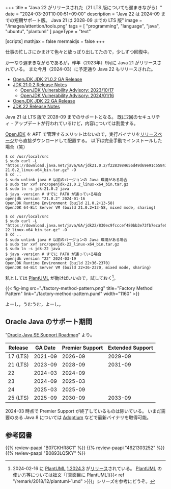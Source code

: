 +++
title = "Java 22 がリリースされた（21 LTS 版についても遅まきながら）"
date =  "2024-03-20T10:00:51+09:00"
description = "Java 22 は 2024-09 までの短期サポート版。 Java 21 は 2028-09 までの LTS 版"
image = "/images/attention/tools.png"
tags  = [ "programming", "language", "java", "ubuntu", "plantuml" ]
pageType = "text"

[scripts]
  mathjax = false
  mermaidjs = false
+++

仕事の忙しさにかまけて色々と放っぽり出してたので，少しずつ回復中。

かーなり遅まきながらであるが，昨年（2023年）9月に Java 21 がリリースされている。
また今月（2024-03）に予定通り Java 22 もリリースされた。

- [OpenJDK JDK 21.0.2 GA Release](https://jdk.java.net/21/)
- [JDK 21.0.2 Release Notes](https://jdk.java.net/21/release-notes)
  - [OpenJDK Vulnerability Advisory: 2023/10/17](https://openjdk.org/groups/vulnerability/advisories/2023-10-17)
  - [OpenJDK Vulnerability Advisory: 2024/01/16](https://openjdk.org/groups/vulnerability/advisories/2024-01-16)
- [OpenJDK JDK 22 GA Release](https://jdk.java.net/22/)
- [JDK 22 Release Notes](https://jdk.java.net/22/release-notes)

Java 21 は LTS 版で 2028-09 までのサポートとなる。
既に2回のセキュリティ・アップデートが行われているけど，内容については割愛する。

[OpenJDK] を APT で管理するメリットはないので，実行バイナリを[リリースページ](https://jdk.java.net/20/)から直接ダウンロードして配置する。
以下は完全手動でインストールした場合（笑）

```text
$ cd /usr/local/src
$ sudo curl -L "https://download.java.net/java/GA/jdk21.0.2/f2283984656d49d69e91c558476027ac/13/GPL/openjdk-21.0.2_linux-x64_bin.tar.gz" -O
$ cd ..
$ sudo unlink java # 以前のバージョンの Java 環境がある場合
$ sudo tar xvf src/openjdk-21.0.2_linux-x64_bin.tar.gz
$ sudo ln -s jdk-21.0.2 java
$ java -version # すでに PATH が通っている場合
openjdk version "21.0.2" 2024-01-16
OpenJDK Runtime Environment (build 21.0.2+13-58)
OpenJDK 64-Bit Server VM (build 21.0.2+13-58, mixed mode, sharing)
```

```text
$ cd /usr/local/src
$ sudo curl -L "https://download.java.net/java/GA/jdk22/830ec9fcccef480bb3e73fb7ecafe059/36/GPL/openjdk-22_linux-x64_bin.tar.gz" -O
$ cd ..
$ sudo unlink java # 以前のバージョンの Java 環境がある場合
$ sudo tar xvf src/openjdk-22_linux-x64_bin.tar.gz
$ sudo ln -s jdk-22 java
$ java -version # すでに PATH が通っている場合
openjdk version "22" 2024-03-19
OpenJDK Runtime Environment (build 22+36-2370)
OpenJDK 64-Bit Server VM (build 22+36-2370, mixed mode, sharing)
```

私としては [PlantUML] が動けばいいので，試しておく[^puml1]。

[^puml1]: 2024-02-16 に [PlantUML] [1.2024.3](https://github.com/plantuml/plantuml/releases/tag/v1.2024.3) が[リリース](http://plantuml.com/changes)されている。 [PlantUML] の使い方等については拙文「[真面目に PlantUML]({{< ref "/remark/2018/12/plantuml-1.md" >}})」シリーズを参考にどうぞ。

{{< fig-img src="./factory-method-pattern.png" title="Factory Method Pattern" link="./factory-method-pattern.puml" width="1160" >}}

よーし，うむうむ，よーし。

## Oracle Java のサポート期間

“[Oracle Java SE Support Roadmap](https://www.oracle.com/java/technologies/java-se-support-roadmap.html)” より。

| Release  | GA Date | Premier Support | Extended Support |
| -------- | ------- | --------------- | ---------------- |
| 17 (LTS) | 2021-09 | 2026-09         | 2029-09          |
| 21 (LTS) | 2023-09 | 2028-09         | 2031-09          |
| 22       | 2024-03 | 2024-09         |                  |
| 23       | 2024-09 | 2025-03         |                  |
| 24       | 2025-03 | 2025-09         |                  |
| 25 (LTS) | 2025-09 | 2030-09         | 2033-09          |

2024-03 時点で Premier Support が終了しているものは除いている。
いまだ需要のある Java 8 については [Adoptium](https://adoptium.net/) などで最新バイナリを取得可能。

[OpenJDK]: http://openjdk.java.net/
[AdoptOpenJDK]: https://adoptopenjdk.net/ "AdoptOpenJDK - Open source, prebuilt OpenJDK binaries"
[Ubuntu]: https://www.ubuntu.com/ "The leading operating system for PCs, IoT devices, servers and the cloud | Ubuntu"
[PlantUML]: http://plantuml.com/ "Open-source tool that uses simple textual descriptions to draw UML diagrams."

## 参考図書

{{% review-paapi "B07CKHR8C1" %}} <!-- Spring Data JPAプログラミング入門 -->
{{% review-paapi "4621303252" %}} <!-- Effective Java 第3版 -->
{{% review-paapi "B0893LQ5KY" %}} <!-- Spring Boot 2 入門 -->
